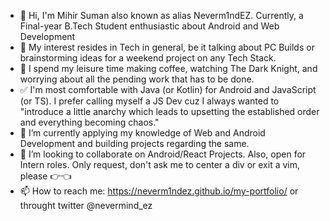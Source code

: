 - 👋 Hi, I'm Mihir Suman also known as alias Neverm1ndEZ. Currently, a Final-year B.Tech Student enthusiastic about Android and Web Development
- 👀 My interest resides in Tech in general, be it talking about PC Builds or brainstorming ideas for a weekend project on any Tech Stack. 
- 🥱 I spend my leisure time making coffee, watching The Dark Knight, and worrying about all the pending work that has to be done.
- ✅ I'm most comfortable with Java (or Kotlin) for Android and JavaScript (or TS). I prefer calling myself a JS Dev cuz I always wanted to "introduce a little anarchy which leads to upsetting the established order and everything becoming chaos."
- 🌱 I’m currently applying my knowledge of Web and Android Development and building projects regarding the same.
- 💞️ I’m looking to collaborate on Android/React Projects. Also, open for Intern roles. Only request, don't ask me to center a div or exit a vim, please 👉👈
- 📫 How to reach me: https://neverm1ndez.github.io/my-portfolio/ or throught twitter @nevermind_ez

<!---
Neverm1ndEZ/Neverm1ndEZ is a ✨ special ✨ repository because its `README.md` (this file) appears on your GitHub profile.
You can click the Preview link to take a look at your changes.
--->
